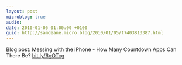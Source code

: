 ```yaml
---
layout: post
microblog: true
audio: 
date: 2010-01-05 01:00:00 +0100
guid: http://samdeane.micro.blog/2010/01/05/t7403813387.html
---
```

Blog post: Messing with the iPhone - How Many Countdown Apps Can There Be? [bit.ly/6gOTcg](http://bit.ly/6gOTcg)
